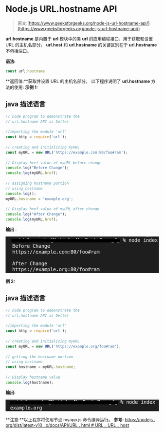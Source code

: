 # Node.js URL.hostname API

> 原文:[https://www.geeksforgeeks.org/node-js-url-hostname-api/](https://www.geeksforgeeks.org/node-js-url-hostname-api/)

**url.hostname** 是内置于 **url** 模块中的类 **url** 的应用编程接口，用于获取和设置 URL 的主机名部分。 **url.host** 和 **url.hostname** 的关键区别在于 **url.hostname** 不包括端口。

**语法:**

```js
const url.hostname
```

**返回值:**获取并设置 URL 的主机名部分。
以下程序说明了 **url.hostname** 方法的使用:
**示例 1:**

## java 描述语言

```js
// node program to demonstrate the 
// url.hostname API as Setter 

//importing the module 'url'
const http = require('url');

// creating and initializing myURL
const myURL = new URL('https://example.com:80/foo#ram');

// Display href value of myURL before change
console.log("Before Change");
console.log(myURL.href);

// assigning hostname portion
// using hostname
console.log();
myURL.hostname = 'example.org';

// Display href value of myURL after change
console.log("After Change");
console.log(myURL.href);
```

**输出** :

![](img/e5c838199c595948d9bdb632484cdfe5.png)

**例 2:**

## java 描述语言

```js
// node program to demonstrate the 
// url.hostname API as Getter 

//importing the module 'url'
const http = require('url');

// creating and initializing myURL
const myURL = new URL('https://example.org/foo#ram');

// getting the hostname portion
// using hostname
const hostname = myURL.hostname;

// Display hostname value 
console.log(hostname);
```

**输出:**

![](img/c57aa0063df5f2a6f2d89b1622bb7b25.png)

**注意:**以上程序将使用节点 myapp.js 命令编译运行。
**参考:**
[https://nodejs . org/dist/latest-v10 . x/docs/API/URL . html # URL _ URL _ host](https://nodejs.org/dist/latest-v10.x/docs/api/url.html#url_url_host)